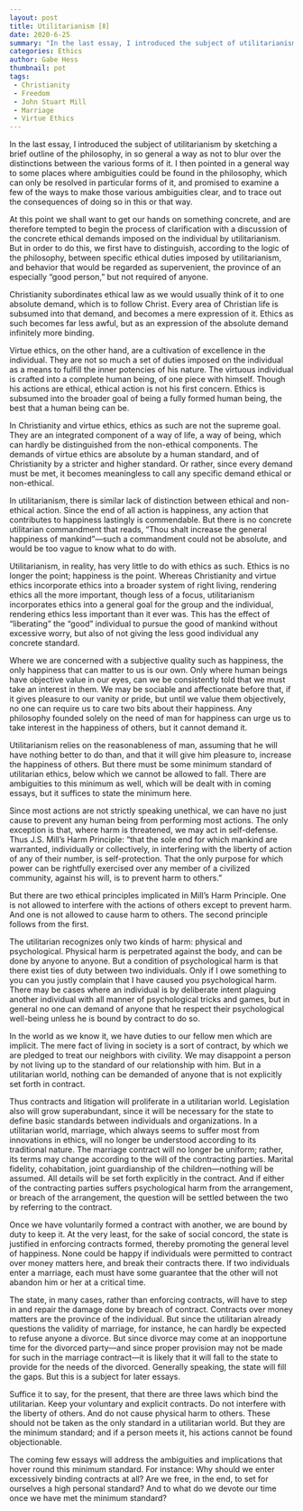 ```yaml
---
layout: post
title: Utilitarianism [Ⅱ]
date: 2020-6-25
summary: "In the last essay, I introduced the subject of utilitarianism by sketching a brief outline of the philosophy, in so general a way as not to blur over the distinctions between the various forms of it..."
categories: Ethics
author: Gabe Hess
thumbnail: pot
tags:
 - Christianity
 - Freedom
 - John Stuart Mill
 - Marriage
 - Virtue Ethics
---
```


In the last essay, I introduced the subject of utilitarianism by sketching a brief outline of the philosophy, in so general a way as not to blur over the distinctions between the various forms of it. I then pointed in a general way to some places where ambiguities could be found in the philosophy, which can only be resolved in particular forms of it, and promised to examine a few of the ways to make those various ambiguities clear, and to trace out the consequences of doing so in this or that way.

At this point we shall want to get our hands on something concrete, and are therefore tempted to begin the process of clarification with a discussion of the concrete ethical demands imposed on the individual by utilitarianism. But in order to do this, we first have to distinguish, according to the logic of the philosophy, between specific ethical duties imposed by utilitarianism, and behavior that would be regarded as supervenient, the province of an especially “good person,” but not required of anyone.

Christianity subordinates ethical law as we would usually think of it to one absolute demand, which is to follow Christ. Every area of Christian life is subsumed into that demand, and becomes a mere expression of it. Ethics as such becomes far less awful, but as an expression of the absolute demand infinitely more binding.

Virtue ethics, on the other hand, are a cultivation of excellence in the individual. They are not so much a set of duties imposed on the individual as a means to fulfill the inner potencies of his nature. The virtuous individual is crafted into a complete human being, of one piece with himself. Though his actions are ethical, ethical action is not his first concern. Ethics is subsumed into the broader goal of being a fully formed human being, the best that a human being can be.

In Christianity and virtue ethics, ethics as such are not the supreme goal. They are an integrated component of a way of life, a way of being, which can hardly be distinguished from the non-ethical components. The demands of virtue ethics are absolute by a human standard, and of Christianity by a stricter and higher standard. Or rather, since every demand must be met, it becomes meaningless to call any specific demand ethical or non-ethical.

In utilitarianism, there is similar lack of distinction between ethical and non-ethical action. Since the end of all action is happiness, any action that contributes to happiness lastingly is commendable. But there is no concrete utilitarian commandment that reads, “Thou shalt increase the general happiness of mankind”—such a commandment could not be absolute, and would be too vague to know what to do with.

Utilitarianism, in reality, has very little to do with ethics as such. Ethics is no longer the point; happiness is the point. Whereas Christianity and virtue ethics incorporate ethics into a broader system of right living, rendering ethics all the more important, though less of a focus, utilitarianism incorporates ethics into a general goal for the group and the individual, rendering ethics less important than it ever was. This has the effect of “liberating” the “good” individual to pursue the good of mankind without excessive worry, but also of not giving the less good individual any concrete standard.

Where we are concerned with a subjective quality such as happiness, the only happiness that can matter to us is our own. Only where human beings have objective value in our eyes, can we be consistently told that we must take an interest in them. We may be sociable and affectionate before that, if it gives pleasure to our vanity or pride, but until we value them objectively, no one can require us to care two bits about their happiness. Any philosophy founded solely on the need of man for happiness can urge us to take interest in the happiness of others, but it cannot demand it.

Utilitarianism relies on the reasonableness of man, assuming that he will have nothing better to do than, and that it will give him pleasure to, increase the happiness of others. But there must be some minimum standard of utilitarian ethics, below which we cannot be allowed to fall. There are ambiguities to this minimum as well, which will be dealt with in coming essays, but it suffices to state the minimum here.

Since most actions are not strictly speaking unethical, we can have no just cause to prevent any human being from performing most actions. The only exception is that, where harm is threatened, we may act in self-defense. Thus J.S. Mill’s Harm Principle: “that the sole end for which mankind are warranted, individually or collectively, in interfering with the liberty of action of any of their number, is self-protection. That the only purpose for which power can be rightfully exercised over any member of a civilized community, against his will, is to prevent harm to others.”

But there are two ethical principles implicated in Mill’s Harm Principle. One is not allowed to interfere with the actions of others except to prevent harm. And one is not allowed to cause harm to others. The second principle follows from the first.

The utilitarian recognizes only two kinds of harm: physical and psychological. Physical harm is perpetrated against the body, and can be done by anyone to anyone. But a condition of psychological harm is that there exist ties of duty between two individuals. Only if I owe something to you can you justly complain that I have caused you psychological harm. There may be cases where an individual is by deliberate intent plaguing another individual with all manner of psychological tricks and games, but in general no one can demand of anyone that he respect their psychological well-being unless he is bound by contract to do so.

In the world as we know it, we have duties to our fellow men which are implicit. The mere fact of living in society is a sort of contract, by which we are pledged to treat our neighbors with civility. We may disappoint a person by not living up to the standard of our relationship with him. But in a utilitarian world, nothing can be demanded of anyone that is not explicitly set forth in contract.

Thus contracts and litigation will proliferate in a utilitarian world. Legislation also will grow superabundant, since it will be necessary for the state to define basic standards between individuals and organizations. In a utilitarian world, marriage, which always seems to suffer most from innovations in ethics, will no longer be understood according to its traditional nature. The marriage contract will no longer be uniform; rather, its terms may change according to the will of the contracting parties. Marital fidelity, cohabitation, joint guardianship of the children—nothing will be assumed. All details will be set forth explicitly in the contract. And if either of the contracting parties suffers psychological harm from the arrangement, or breach of the arrangement, the question will be settled between the two by referring to the contract.

Once we have voluntarily formed a contract with another, we are bound by duty to keep it. At the very least, for the sake of social concord, the state is justified in enforcing contracts formed, thereby promoting the general level of happiness. None could be happy if individuals were permitted to contract over money matters here, and break their contracts there. If two individuals enter a marriage, each must have some guarantee that the other will not abandon him or her at a critical time.

The state, in many cases, rather than enforcing contracts, will have to step in and repair the damage done by breach of contract. Contracts over money matters are the province of the individual. But since the utilitarian already questions the validity of marriage, for instance, he can hardly be expected to refuse anyone a divorce. But since divorce may come at an inopportune time for the divorced party—and since proper provision may not be made for such in the marriage contract—it is likely that it will fall to the state to provide for the needs of the divorced. Generally speaking, the state will fill the gaps. But this is a subject for later essays.

Suffice it to say, for the present, that there are three laws which bind the utilitarian. Keep your voluntary and explicit contracts. Do not interfere with the liberty of others. And do not cause physical harm to others. These should not be taken as the only standard in a utilitarian world. But they are the minimum standard; and if a person meets it, his actions cannot be found objectionable.

The coming few essays will address the ambiguities and implications that hover round this minimum standard. For instance: Why should we enter excessively binding contracts at all? Are we free, in the end, to set for ourselves a high personal standard? And to what do we devote our time once we have met the minimum standard?
